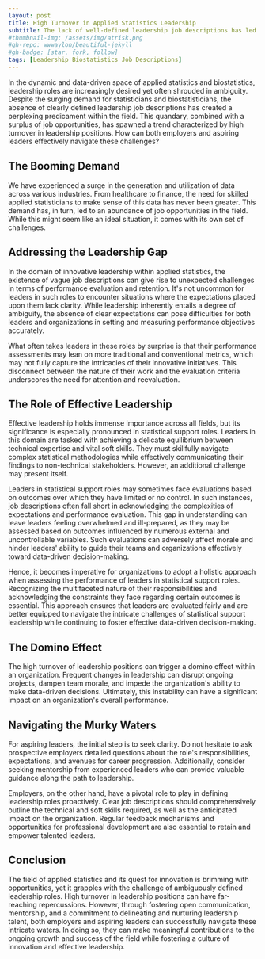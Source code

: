 ```yaml
---
layout: post
title: High Turnover in Applied Statistics Leadership
subtitle: The lack of well-defined leadership job descriptions has led to a perplexing dilemma in the field.
#thumbnail-img: /assets/img/atrisk.png
#gh-repo: wwwaylon/beautiful-jekyll
#gh-badge: [star, fork, follow]
tags: [Leadership Biostatistics Job Descriptions]
---
```


In the dynamic and data-driven space of applied statistics and biostatistics, leadership roles are increasingly desired yet often shrouded in ambiguity. Despite the surging demand for statisticians and biostatisticians, the absence of clearly defined leadership job descriptions has created a perplexing predicament within the field. This quandary, combined with a surplus of job opportunities, has spawned a trend characterized by high turnover in leadership positions. How can both employers and aspiring leaders effectively navigate these challenges?

## The Booming Demand

We have experienced a surge in the generation and utilization of data across various industries. From healthcare to finance, the need for skilled applied statisticians to make sense of this data has never been greater. This demand has, in turn, led to an abundance of job opportunities in the field. While this might seem like an ideal situation, it comes with its own set of challenges.

## Addressing the Leadership Gap   

In the domain of innovative leadership within applied statistics, the existence of vague job descriptions can give rise to unexpected challenges in terms of performance evaluation and retention. It's not uncommon for leaders in such roles to encounter situations where the expectations placed upon them lack clarity. While leadership inherently entails a degree of ambiguity, the absence of clear expectations can pose difficulties for both leaders and organizations in setting and measuring performance objectives accurately.

What often takes leaders in these roles by surprise is that their performance assessments may lean on more traditional and conventional metrics, which may not fully capture the intricacies of their innovative initiatives. This disconnect between the nature of their work and the evaluation criteria underscores the need for attention and reevaluation.    

## The Role of Effective Leadership

Effective leadership holds immense importance across all fields, but its significance is especially pronounced in statistical support roles. Leaders in this domain are tasked with achieving a delicate equilibrium between technical expertise and vital soft skills. They must skillfully navigate complex statistical methodologies while effectively communicating their findings to non-technical stakeholders. However, an additional challenge may present itself.

Leaders in statistical support roles may sometimes face evaluations based on outcomes over which they have limited or no control. In such instances, job descriptions often fall short in acknowledging the complexities of expectations and performance evaluation. This gap in understanding can leave leaders feeling overwhelmed and ill-prepared, as they may be assessed based on outcomes influenced by numerous external and uncontrollable variables. Such evaluations can adversely affect morale and hinder leaders' ability to guide their teams and organizations effectively toward data-driven decision-making.

Hence, it becomes imperative for organizations to adopt a holistic approach when assessing the performance of leaders in statistical support roles. Recognizing the multifaceted nature of their responsibilities and acknowledging the constraints they face regarding certain outcomes is essential. This approach ensures that leaders are evaluated fairly and are better equipped to navigate the intricate challenges of statistical support leadership while continuing to foster effective data-driven decision-making.

## The Domino Effect

The high turnover of leadership positions can trigger a domino effect within an organization. Frequent changes in leadership can disrupt ongoing projects, dampen team morale, and impede the organization's ability to make data-driven decisions. Ultimately, this instability can have a significant impact on an organization's overall performance.

## Navigating the Murky Waters

For aspiring leaders, the initial step is to seek clarity. Do not hesitate to ask prospective employers detailed questions about the role's responsibilities, expectations, and avenues for career progression. Additionally, consider seeking mentorship from experienced leaders who can provide valuable guidance along the path to leadership.

Employers, on the other hand, have a pivotal role to play in defining leadership roles proactively. Clear job descriptions should comprehensively outline the technical and soft skills required, as well as the anticipated impact on the organization. Regular feedback mechanisms and opportunities for professional development are also essential to retain and empower talented leaders.

## Conclusion

The field of applied statistics and its quest for innovation is brimming with opportunities, yet it grapples with the challenge of ambiguously defined leadership roles. High turnover in leadership positions can have far-reaching repercussions. However, through fostering open communication, mentorship, and a commitment to delineating and nurturing leadership talent, both employers and aspiring leaders can successfully navigate these intricate waters. In doing so, they can make meaningful contributions to the ongoing growth and success of the field while fostering a culture of innovation and effective leadership.